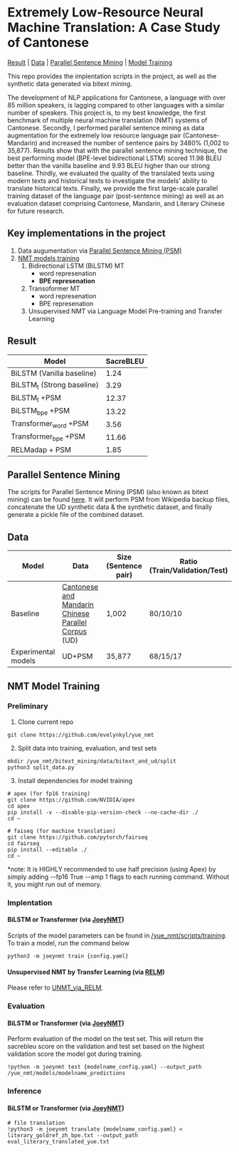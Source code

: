 # Extremely Low-Resource Neural Machine Translation: A Case Study of Cantonese
[Result](#result) | [Data](#data) | [Parallel Sentence Mining](#parallel-sentence-mining) | [Model Training](#nmt-model-training)

This repo provides the implentation scripts in the project, as well as the synthetic data generated via bitext mining.

The development of NLP applications for Cantonese, a language with over 85 million speakers, is lagging compared to other languages with a similar number of speakers. This project is, to my best knowledge, the first benchmark of multiple neural machine translation (NMT) systems of Cantonese. Secondly, I performed parallel sentence mining as data augmentation for the extremely low resource language pair (Cantonese-Mandarin) and increased the number of sentence pairs by 3480% (1,002 to 35,877). Results show that with the parallel sentence mining technique, the best performing model (BPE-level bidirectional LSTM) scored 11.98 BLEU better than the vanilla baseline and 9.93 BLEU higher than our strong baseline. Thirdly, we evaluated the quality of the translated texts using modern texts and historical texts to investigate the models' ability to translate historical texts. Finally, we provide the first large-scale parallel training dataset of the language pair (post-sentence mining) as well as an evaluation dataset comprising Cantonese, Mandarin, and Literary Chinese for future research.

## Key implementations in the project
1. Data augumentation via [Parallel Sentence Mining (PSM)](#parallel-sentence-mining)
2. [NMT models training](#nmt-model-training)
    1. Bidirectional LSTM (BiLSTM) MT
          - word represenation
          - **BPE represenation**
    2. Transoformer MT
          - word represenation
          - BPE represenation
    3. Unsupervised NMT via Language Model Pre-training and Transfer Learning

## Result
|  Model          | SacreBLEU  | 
| --------------  | ---------- |
| BiLSTM (Vanilla baseline)  |  1.24 |
| BiLSTM<sub>t</sub> (Strong baseline)   | 3.29 |
| BiLSTM<sub>t</sub> +PSM | 12.37 |
| BiLSTM<sub>bpe</sub> +PSM | 13.22 |
| Transformer<sub>word</sub> +PSM | 3.56 |
| Transformer<sub>bpe</sub> +PSM | 11.66 |
| RELMadap + PSM | 1.85 |


##  Parallel Sentence Mining
The scripts for Parallel Sentence Mining (PSM) (also known as bitext mining) can be found [here](https://github.com/evelynkyl/yue_nmt/tree/main/bitext_mining).
It will perform PSM from Wikipedia backup files, concatenate the UD synthetic data & the synthetic dataset, and finally generate a pickle file of the combined dataset.

## Data
|  Model   | Data    |  Size (Sentence pair)   |  Ratio (Train/Validation/Test) |
| --------  | ------- | ------------------------| ------------------------------ |
| Baseline |  [Cantonese and Mandarin Chinese Parallel Corpus](https://github.com/UniversalDependencies/UD_Cantonese-HK) (UD) | 1,002 | 80/10/10 |
| Experimental models | UD+PSM | 35,877 | 68/15/17 |

## NMT Model Training
### Preliminary
1. Clone current repo
```
git clone https://github.com/evelynkyl/yue_nmt
```
2. Split data into training, evaluation, and test sets
```
mkdir /yue_nmt/bitext_mining/data/bitext_and_ud/split
python3 split_data.py
```
3. Install dependencies for model training
```
# apex (for fp16 training)
git clone https://github.com/NVIDIA/apex
cd apex
pip install -v --disable-pip-version-check --no-cache-dir ./
cd ~

# faiseq (for machine translation)
git clone https://github.com/pytorch/fairseq
cd fairseq
pip install --editable ./
cd ~
```
*note: It is HIGHLY recommended to use half precision (using Apex) by simply adding --fp16 True --amp 1 flags to each running command. Without it, you might run out of memory.

### Implentation
#### BiLSTM or Transformer (via [JoeyNMT](https://github.com/joeynmt/joeynmt))
Scripts of the model parameters can be found in [/yue_nmt/scripts/training](https://github.com/evelynkyl/yue_nmt/scripts/training).
To train a model, run the command below
```
python3 -m joeynmt train {config.yaml}
```
#### Unsupervised NMT by Transfer Learning (via [RELM](https://github.com/alexandra-chron/relm_unmt))
Please refer to [UNMT_via_RELM](https://github.com/evelynkyl/yue_nmt/UNMT_via_RELM).

### Evaluation
#### BiLSTM or Transformer (via [JoeyNMT](https://github.com/joeynmt/joeynmt))
Perform evaluation of the model on the test set. 
This will return the sacrebleu score on the validation and test set based on the highest validation score the model got during training.
```
!python -m joeynmt test {modelname_config.yaml} --output_path /yue_nmt/models/modelname_predictions
```

### Inference
#### BiLSTM or Transformer (via [JoeyNMT](https://github.com/joeynmt/joeynmt))
```
# file translation
!python3 -m joeynmt translate {modelname_config.yaml} < literary_goldref_zh_bpe.txt --output_path eval_literary_translated_yue.txt
```
